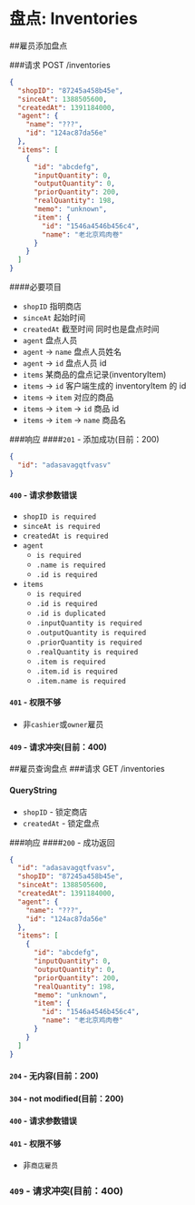 盘点: Inventories
===

##雇员添加盘点

###请求 POST /inventories
```json
{
  "shopID": "87245a458b45e",
  "sinceAt": 1388505600,
  "createdAt": 1391184000,
  "agent": {
    "name": "???",
    "id": "124ac87da56e"
  },
  "items": [
    {
      "id": "abcdefg",
      "inputQuantity": 0,
      "outputQuantity": 0,
      "priorQuantity": 200,
      "realQuantity": 198,
      "memo": "unknown",
      "item": {
        "id": "1546a4546b456c4",
        "name": "老北京鸡肉卷"
      }
    }
  ]
}
```
####必要项目
* `shopID` 指明商店
* `sinceAt` 起始时间
* `createdAt` 截至时间 同时也是盘点时间
* `agent` 盘点人员
* `agent` -> `name` 盘点人员姓名
* `agent` -> `id` 盘点人员 id
* `items` 某商品的盘点记录(inventoryItem)
* `items` -> `id` 客户端生成的 inventoryItem 的 id
* `items` -> `item` 对应的商品
* `items` -> `item` ->  `id` 商品 id
* `items` -> `item` -> `name` 商品名

###响应
####`201` - 添加成功(目前：200)
```json
{
  "id": "adasavagqtfvasv"
}
```

#### `400` - 请求参数错误
* `shopID is required`
* `sinceAt is required`
* `createdAt is required`
* `agent`
    * `is required`
    * `.name is required`
    * `.id is required`
* `items`
    * `is required`
    * `.id is required`
    * `.id is duplicated`
    * `.inputQuantity is required`
    * `.outputQuantity is required`
    * `.priorQuantity is required`
    * `.realQuantity is required`
    * `.item is required`
    * `.item.id is required`
    * `.item.name is required`

#### `401` - 权限不够
* 非`cashier`或`owner`雇员

#### `409` - 请求冲突(目前：400)

##雇员查询盘点
###请求 GET /inventories
#### QueryString
* `shopID` - 锁定商店
* `createdAt` - 锁定盘点

###响应
####`200` - 成功返回
```json
{
  "id": "adasavagqtfvasv",
  "shopID": "87245a458b45e",
  "sinceAt": 1388505600,
  "createdAt": 1391184000,
  "agent": {
    "name": "???",
    "id": "124ac87da56e"
  },
  "items": [
    {
      "id": "abcdefg",
      "inputQuantity": 0,
      "outputQuantity": 0,
      "priorQuantity": 200,
      "realQuantity": 198,
      "memo": "unknown",
      "item": {
        "id": "1546a4546b456c4",
        "name": "老北京鸡肉卷"
      }
    }
  ]
}
```
#### `204` - 无内容(目前：200)
#### `304` - not modified(目前：200)
#### `400` - 请求参数错误
#### `401` - 权限不够
* 非`商店雇员`

### `409` - 请求冲突(目前：400)
